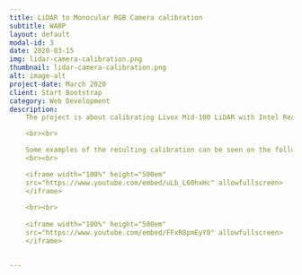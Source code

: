 ```yaml
---
title: LiDAR to Monocular RGB Camera calibration
subtitle: WARP
layout: default
modal-id: 3
date: 2020-03-15
img: lidar-camera-calibration.png
thumbnail: lidar-camera-calibration.png
alt: image-alt
project-date: March 2020
client: Start Bootstrap
category: Web Development
description: 
    The project is about calibrating Livox Mid-100 LiDAR with Intel Realsense Camera.

    <br><br>

    Some examples of the resulting calibration can be seen on the following videos
    <br><br>

    <iframe width="100%" height="500em"
    src="https://www.youtube.com/embed/uLb_L60hxHc" allowfullscreen>
    </iframe>
    
    <br><br>
    
    <iframe width="100%" height="500em"
    src="https://www.youtube.com/embed/FFxR8pmEyY0" allowfullscreen>
    </iframe>


---
```

